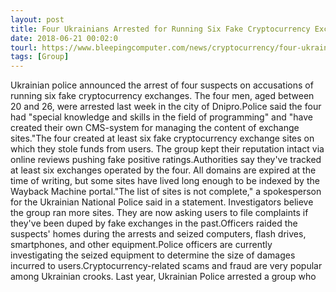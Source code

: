 ```yaml
---
layout: post
title: Four Ukrainians Arrested for Running Six Fake Cryptocurrency Exchanges
date: 2018-06-21 00:02:0
tourl: https://www.bleepingcomputer.com/news/cryptocurrency/four-ukrainians-arrested-for-running-six-fake-cryptocurrency-exchanges/
tags: [Group]
---
```

Ukrainian police announced the arrest of four suspects on accusations of running six fake cryptocurrency exchanges. The four men, aged between 20 and 26, were arrested last week in the city of Dnipro.Police said the four had "special knowledge and skills in the field of programming" and "have created their own CMS-system for managing the content of exchange sites."The four created at least six fake cryptocurrency exchange sites on which they stole funds from users. The group kept their reputation intact via online reviews pushing fake positive ratings.Authorities say they've tracked at least six exchanges operated by the four. All domains are expired at the time of writing, but some sites have lived long enough to be indexed by the Wayback Machine portal."The list of sites is not complete," a spokesperson for the Ukrainian National Police said in a statement. Investigators believe the group ran more sites. They are now asking users to file complaints if they've been duped by fake exchanges in the past.Officers raided the suspects' homes during the arrests and seized computers, flash drives, smartphones, and other equipment.Police officers are currently investigating the seized equipment to determine the size of damages incurred to users.Cryptocurrency-related scams and fraud are very popular among Ukrainian crooks. Last year, Ukrainian Police arrested a group who 
